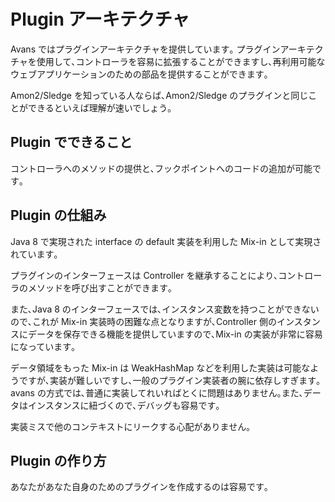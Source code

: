 # Plugin アーキテクチャ

Avans ではプラグインアーキテクチャを提供しています｡
プラグインアーキテクチャを使用して､コントローラを容易に拡張することができますし､再利用可能なウェブアプリケーションのための部品を提供することができます｡

Amon2/Sledge を知っている人ならば､Amon2/Sledge のプラグインと同じことができるといえば理解が速いでしょう｡

## Plugin でできること

コントローラへのメソッドの提供と､フックポイントへのコードの追加が可能です｡

## Plugin の仕組み

Java 8 で実現された interface の default 実装を利用した Mix-in として実現されています｡

プラグインのインターフェースは Controller を継承することにより､コントローラのメソッドを呼び出すことができます｡

また､Java 8 のインターフェースでは､インスタンス変数を持つことができないので､これが Mix-in 実装時の困難な点となりますが､Controller 側のインスタンスにデータを保存できる機能を提供していますので､Mix-in の実装が非常に容易になっています｡

データ領域をもった Mix-in は WeakHashMap などを利用した実装は可能なようですが､実装が難しいですし､一般のプラグイン実装者の腕に依存しすぎます｡
avans の方式では､普通に実装してれいればとくに問題はありません｡また､データはインスタンスに紐づくので､デバッグも容易です｡

実装ミスで他のコンテキストにリークする心配がありません｡

## Plugin の作り方

あなたがあなた自身のためのプラグインを作成するのは容易です｡
